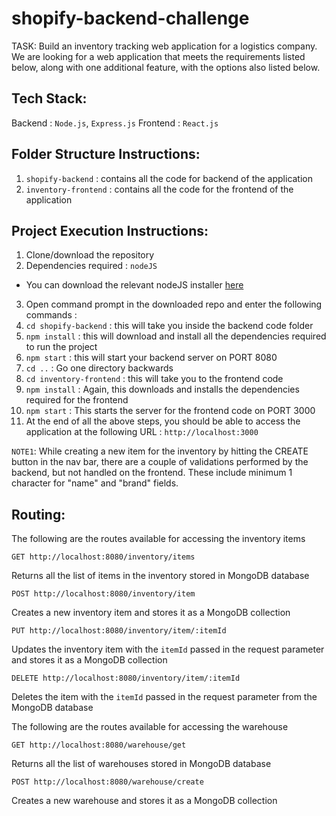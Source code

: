 # shopify-backend-challenge
TASK: Build an inventory tracking web application for a logistics company. We are looking for a web application that meets the requirements listed below, along with one additional feature, with the options also listed below.

## Tech Stack:
Backend : `Node.js`, `Express.js`
Frontend : `React.js`

## Folder Structure Instructions:
1. `shopify-backend` : contains all the code for backend of the application
2. `inventory-frontend` : contains all the code for the frontend of the application

## Project Execution Instructions:
1. Clone/download the repository
2. Dependencies required : `nodeJS`
  - You can download the relevant nodeJS installer [here](https://nodejs.org/en/download/)
3. Open command prompt in the downloaded repo and enter the following commands :
 1. `cd shopify-backend` : this will take you inside the backend code folder
 2. `npm install` : this will download and install all the dependencies required to run the project
 3. `npm start` : this will start your backend server on PORT 8080
 4. `cd ..` : Go one directory backwards
 5. `cd inventory-frontend` : this will take you to the frontend code
 6. `npm install` : Again, this downloads and installs the dependencies required for the frontend
 7. `npm start` : This starts the server for the frontend code on PORT 3000
4. At the end of all the above steps, you should be able to access the application at the following URL : `http://localhost:3000`

`NOTE1`: While creating a new item for the inventory by hitting the CREATE button in the nav bar, there are a couple of validations performed by the backend, but not handled on the frontend. These include minimum 1 character for "name" and "brand" fields.
 
## Routing:
The following are the routes available for accessing the inventory items

    GET http://localhost:8080/inventory/items
Returns all the list of items in the inventory stored in MongoDB database

    POST http://localhost:8080/inventory/item
Creates a new inventory item and stores it as a MongoDB collection
    
    PUT http://localhost:8080/inventory/item/:itemId
Updates the inventory item with the `itemId` passed in the request parameter and stores it as a MongoDB collection

    DELETE http://localhost:8080/inventory/item/:itemId
Deletes the item with the `itemId` passed in the request parameter from the MongoDB database
    
The following are the routes available for accessing the warehouse

    GET http://localhost:8080/warehouse/get
Returns all the list of warehouses stored in MongoDB database

    POST http://localhost:8080/warehouse/create
Creates a new warehouse and stores it as a MongoDB collection
